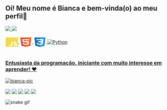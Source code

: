## Oi! Meu nome é Bianca e bem-vinda(o) ao meu perfil🤗

<div align="left">
   <a href="https://github.com/BRABianca">
   <img height="180em" src="https://github-readme-stats-sigma-five.vercel.app/api?username=BRABianca&show_icons=true&theme=radical&include_all_commits=true&count_private=true"/>
   <img height="180em" src="https://github-readme-stats-sigma-five.vercel.app/api/top-langs/?username=BRABianca&layout=compact&langs_count=6&theme=radical"/>
</div>

<div align="left" style="display: inline_block"><br>
  <img align="center" alt="Js" height="30" width="40" src="https://raw.githubusercontent.com/devicons/devicon/master/icons/javascript/javascript-plain.svg">
  <img align="center" alt="HTML" height="30" width="40" src="https://raw.githubusercontent.com/devicons/devicon/master/icons/html5/html5-original.svg">
  <img align="center" alt="CSS" height="30" width="40" src="https://raw.githubusercontent.com/devicons/devicon/master/icons/css3/css3-original.svg">
  <img align="center" alt="Python" height="30" width="40" src="https://cdn.jsdelivr.net/gh/devicons/devicon/icons/python/python-original.svg">
</div>
 
 <br>
 
 ### Entusiasta da programação, iniciante com muito interesse em aprender! ❤️ 
 <div align="left" style="display: inline_block">
 <img align="center" alt=bianca-pic height="150" src="https://cdn.discordapp.com/attachments/970542241913376868/1001368237231067206/ezgif-4-d604b662d8.gif">
 </div>
 
 <br>
 
<div align="left"> 
  <a href="https://www.youtube.com/channel/UCsjiL-DoH8X7XItKWdc-iXw" target="_blank"><img src="https://img.shields.io/badge/YouTube-FF0000?style=for-the-badge&logo=youtube&logoColor=white" target="_blank"></a>
  <a href="https://www.instagram.com/bianc.avalos" target="_blank"><img src="https://img.shields.io/badge/-Instagram-%23E4405F?style=for-the-badge&logo=instagram&logoColor=white" target="_blank"></a>
 <a href="http://discordapp.com/users/ｂｉａｎｃａ#1023" target="_blank"><img src="https://img.shields.io/badge/Discord-7289DA?style=for-the-badge&logo=discord&logoColor=white" target="_blank"></a> 
  <a href ="mailto:sdpbra.b@gmail.com"><img src="https://img.shields.io/badge/-Gmail-%23333?style=for-the-badge&logo=gmail&logoColor=white" target="_blank"></a>
  <a href="https://www.linkedin.com/in/bianca-avalos" target="_blank"><img src="https://img.shields.io/badge/-LinkedIn-%230077B5?style=for-the-badge&logo=linkedin&logoColor=white" target="_blank"></a> 
 
![snake gif](https://github.com/YOUR_USERNAME/YOUR_USERNAME/blob/output/github-contribution-grid-snake.gif)

</div>
